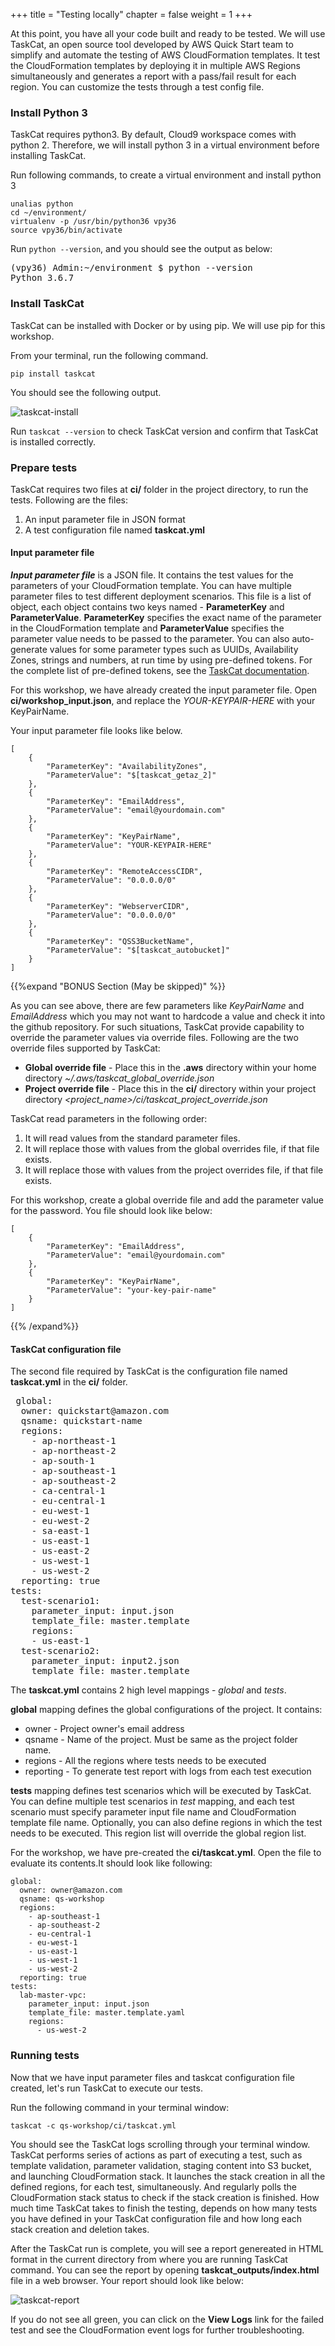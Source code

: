 +++
title = "Testing locally"
chapter = false
weight = 1
+++

At this point, you have all your code built and ready to be tested. We will use TaskCat, an open source tool developed by AWS Quick Start team to simplify and automate the testing of AWS CloudFormation templates. It test the CloudFormation templates by deploying it in multiple AWS Regions simultaneously and generates a report with a pass/fail result for each region. You can customize the tests through a test config file. 

### Install Python 3

TaskCat requires python3. By default, Cloud9 workspace comes with python 2. Therefore, we will install python 3 in a virtual environment before installing TaskCat.

Run following commands, to create a virtual environment and install python 3

```
unalias python
cd ~/environment/
virtualenv -p /usr/bin/python36 vpy36
source vpy36/bin/activate
```

Run `python --version`, and you should see the output as below:

<pre>
(vpy36) Admin:~/environment $ python --version
Python 3.6.7
</pre>

### Install TaskCat

TaskCat can be installed with Docker or by using pip. We will use pip for this workshop.

From your terminal, run the following command.

`pip install taskcat`

You should see the following output.

![taskcat-install](/images/taskcat-install.gif)

Run `taskcat --version` to check TaskCat version and confirm that TaskCat is installed correctly.

### Prepare tests

TaskCat requires two files at **ci/** folder in the project directory, to run the tests. Following are the files:

1. An input parameter file in JSON format
2. A test configuration file named **taskcat.yml**

#### Input parameter file
***Input parameter file*** is a JSON file. It contains the test values for the parameters of your CloudFormation template. You can have multiple parameter files to test different deployment scenarios. This file is a list of object, each object contains two keys named - **ParameterKey** and **ParameterValue**. **ParameterKey** specifies the exact name of the parameter in the CloudFormation template and **ParameterValue** specifies the parameter value needs to be passed to the parameter. You can also auto-generate values for some parameter types such as UUIDs, Availability Zones, strings and numbers, at run time by using pre-defined tokens. For the complete list of pre-defined tokens, see the [TaskCat documentation](https://github.com/aws-quickstart/taskcat#more-information-on-taskcat-runtime-injection).

For this workshop, we have already created the input parameter file. Open **ci/workshop_input.json**, and replace the *YOUR-KEYPAIR-HERE* with your KeyPairName.

Your input parameter file looks like below. 

```
[
    {
        "ParameterKey": "AvailabilityZones",
        "ParameterValue": "$[taskcat_getaz_2]"
    },
    {
        "ParameterKey": "EmailAddress",
        "ParameterValue": "email@yourdomain.com"
    },
    {
        "ParameterKey": "KeyPairName",
        "ParameterValue": "YOUR-KEYPAIR-HERE"
    },
    {
        "ParameterKey": "RemoteAccessCIDR",
        "ParameterValue": "0.0.0.0/0"
    },
    {
        "ParameterKey": "WebserverCIDR",
        "ParameterValue": "0.0.0.0/0"
    },
    {
        "ParameterKey": "QSS3BucketName",
        "ParameterValue": "$[taskcat_autobucket]"
    }
]
```

{{%expand "BONUS Section (May be skipped)" %}}

As you can see above, there are few parameters like *KeyPairName* and *EmailAddress* which you may not want to hardcode a value and check it into the github repository. For such situations, TaskCat provide capability to override the parameter values via override files. Following are the two override files supported by TaskCat:

- **Global override file** - Place this in the **.aws** directory within your home directory 
*~/.aws/taskcat_global_override.json*
- **Project override file** - Place this in the **ci/** directory within your project directory 
*<project_name>/ci/taskcat_project_override.json*

TaskCat read parameters in the following order:

1. It will read values from the standard parameter files.
2. It will replace those with values from the global overrides file, if that file exists.
3. It will replace those with values from the project overrides file, if that file exists.

For this workshop, create a global override file and add the parameter value for the password. You file should look like below:

```
[
    {
        "ParameterKey": "EmailAddress",
        "ParameterValue": "email@yourdomain.com"
    },
    {
        "ParameterKey": "KeyPairName",
        "ParameterValue": "your-key-pair-name"
    }
]
```
{{% /expand%}}

#### TaskCat configuration file

The second file required by TaskCat is the configuration file named **taskcat.yml** in the **ci/** folder. 

<pre>
 global:
  owner: quickstart@amazon.com
  qsname: quickstart-name
  regions:
    - ap-northeast-1
    - ap-northeast-2
    - ap-south-1
    - ap-southeast-1
    - ap-southeast-2
    - ca-central-1
    - eu-central-1
    - eu-west-1
    - eu-west-2
    - sa-east-1
    - us-east-1
    - us-east-2
    - us-west-1
    - us-west-2
  reporting: true
tests:
  test-scenario1:
    parameter_input: input.json
    template_file: master.template
    regions:
    - us-east-1
  test-scenario2:
    parameter_input: input2.json
    template_file: master.template
</pre>

The **taskcat.yml** contains 2 high level mappings - *global* and *tests*. 

**global** mapping defines the global configurations of the project. It contains:

* owner - Project owner's email address
* qsname - Name of the project. Must be same as the project folder name.
* regions - All the regions where tests needs to be executed
* reporting - To generate test report with logs from each test execution

**tests** mapping defines test scenarios which will be executed by TaskCat. You can define multiple test scenarios in *test* mapping, and each test scenario must specify parameter input file name and CloudFormation template file name. Optionally, you can also define regions in which the test needs to be executed. This region list will override the global region list.

For the workshop, we have pre-created the **ci/taskcat.yml**. Open the file to evaluate its contents.It should look like following:

```
global:
  owner: owner@amazon.com
  qsname: qs-workshop
  regions:
    - ap-southeast-1
    - ap-southeast-2
    - eu-central-1
    - eu-west-1
    - us-east-1
    - us-west-1
    - us-west-2
  reporting: true
tests:
  lab-master-vpc:
    parameter_input: input.json 
    template_file: master.template.yaml
    regions:
      - us-west-2
```

### Running tests

Now that we have input parameter files and taskcat configuration file created, let's run TaskCat to execute our tests.

Run the following command in your terminal window:

`taskcat -c qs-workshop/ci/taskcat.yml`

You should see the TaskCat logs scrolling through your terminal window. TaskCat performs series of actions as part of executing a test, such as template validation, parameter validation, staging content into S3 bucket, and launching CloudFormation stack. It launches the stack creation in all the defined regions, for each test, simultaneously. And regularly polls the CloudFormation stack status to check if the stack creation is finished. How much time TaskCat takes to finish the testing, depends on how many tests you have defined in your TaskCat configuration file and how long each stack creation and deletion takes. 

After the TaskCat run is complete, you will see a report genereated in HTML format in the current directory from where you are running TaskCat command. You can see the report by opening **taskcat_outputs/index.html** file in a web browser. Your report should look like below:

![taskcat-report](/images/taskcat-report.png)

If you do not see all green, you can click on the **View Logs** link for the failed test and see the CloudFormation event logs for further troubleshooting.

